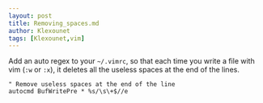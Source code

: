 ```yaml
---
layout: post
title: Removing_spaces.md
author: Klexounet
tags: [Klexounet,vim]
---
```

Add an auto regex to your `~/.vimrc`, so that each time you write a file with vim (`:w` or `:x`), it deletes all the useless spaces at the end of the lines.

```
" Remove useless spaces at the end of the line
autocmd BufWritePre * %s/\s\+$//e
```

